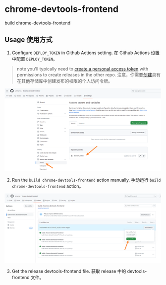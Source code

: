 # chrome-devtools-frontend

build chrome-devtools-frontend

## Usage 使用方式

1. Configure `DEPLOY_TOKEN` in Github Actions setting.
在 Github Actions 设置中配置 `DEPLOY_TOKEN`。
> note you'll typically need to [create a personal access token](https://github.com/settings/tokens) with permissions to create releases in the other repo.
> 注意，你需要[创建](https://github.com/settings/tokens)具有在其他存储库中创建发布的权限的个人访问令牌。

![set deploy token](images/set-deploy-token.png)

2. Run the `build chrome-devtools-frontend` action manually.
手动运行 `build chrome-devtools-frontend` action。

![run manually](images/run-manually.png)

3. Get the release devtools-frontend file.
获取 release 中的 devtools-frontend 文件。